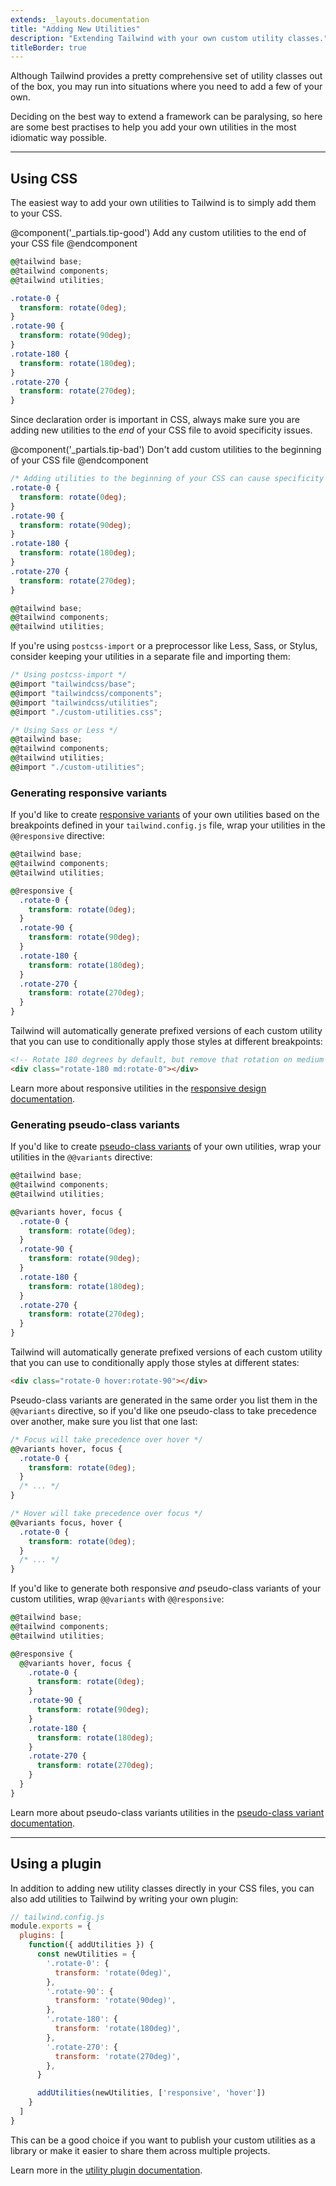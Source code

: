 ```yaml
---
extends: _layouts.documentation
title: "Adding New Utilities"
description: "Extending Tailwind with your own custom utility classes."
titleBorder: true
---
```


Although Tailwind provides a pretty comprehensive set of utility classes out of the box, you may run into situations where you need to add a few of your own.

Deciding on the best way to extend a framework can be paralysing, so here are some best practises to help you add your own utilities in the most idiomatic way possible.

---

## Using CSS

The easiest way to add your own utilities to Tailwind is to simply add them to your CSS.

@component('_partials.tip-good')
Add any custom utilities to the end of your CSS file
@endcomponent

```css
@@tailwind base;
@@tailwind components;
@@tailwind utilities;

.rotate-0 {
  transform: rotate(0deg);
}
.rotate-90 {
  transform: rotate(90deg);
}
.rotate-180 {
  transform: rotate(180deg);
}
.rotate-270 {
  transform: rotate(270deg);
}
```

Since declaration order is important in CSS, always make sure you are adding new utilities to the _end_ of your CSS file to avoid specificity issues.

@component('_partials.tip-bad')
Don't add custom utilities to the beginning of your CSS file
@endcomponent

```css
/* Adding utilities to the beginning of your CSS can cause specificity issues */
.rotate-0 {
  transform: rotate(0deg);
}
.rotate-90 {
  transform: rotate(90deg);
}
.rotate-180 {
  transform: rotate(180deg);
}
.rotate-270 {
  transform: rotate(270deg);
}

@@tailwind base;
@@tailwind components;
@@tailwind utilities;
```

If you're using `postcss-import` or a preprocessor like Less, Sass, or Stylus, consider keeping your utilities in a separate file and importing them:

```css
/* Using postcss-import */
@@import "tailwindcss/base";
@@import "tailwindcss/components";
@@import "tailwindcss/utilities";
@@import "./custom-utilities.css";

/* Using Sass or Less */
@@tailwind base;
@@tailwind components;
@@tailwind utilities;
@@import "./custom-utilities";
```

### Generating responsive variants

If you'd like to create [responsive variants](/docs/responsive-design) of your own utilities based on the breakpoints defined in your `tailwind.config.js` file, wrap your utilities in the `@@responsive` directive:

```css
@@tailwind base;
@@tailwind components;
@@tailwind utilities;

@@responsive {
  .rotate-0 {
    transform: rotate(0deg);
  }
  .rotate-90 {
    transform: rotate(90deg);
  }
  .rotate-180 {
    transform: rotate(180deg);
  }
  .rotate-270 {
    transform: rotate(270deg);
  }
}
```

Tailwind will automatically generate prefixed versions of each custom utility that you can use to conditionally apply those styles at different breakpoints:

```html
<!-- Rotate 180 degrees by default, but remove that rotation on medium screens and up -->
<div class="rotate-180 md:rotate-0"></div>
```

Learn more about responsive utilities in the [responsive design documentation](/docs/responsive-design).

### Generating pseudo-class variants

If you'd like to create [pseudo-class variants](/docs/pseudo-class-variants) of your own utilities, wrap your utilities in the `@@variants` directive:

```css
@@tailwind base;
@@tailwind components;
@@tailwind utilities;

@@variants hover, focus {
  .rotate-0 {
    transform: rotate(0deg);
  }
  .rotate-90 {
    transform: rotate(90deg);
  }
  .rotate-180 {
    transform: rotate(180deg);
  }
  .rotate-270 {
    transform: rotate(270deg);
  }
}
```

Tailwind will automatically generate prefixed versions of each custom utility that you can use to conditionally apply those styles at different states:

```html
<div class="rotate-0 hover:rotate-90"></div>
```

Pseudo-class variants are generated in the same order you list them in the `@@variants` directive, so if you'd like one pseudo-class to take precedence over another, make sure you list that one last:

```css
/* Focus will take precedence over hover */
@@variants hover, focus {
  .rotate-0 {
    transform: rotate(0deg);
  }
  /* ... */
}

/* Hover will take precedence over focus */
@@variants focus, hover {
  .rotate-0 {
    transform: rotate(0deg);
  }
  /* ... */
}
```

If you'd like to generate both responsive _and_ pseudo-class variants of your custom utilities, wrap `@@variants` with `@@responsive`:

```css
@@tailwind base;
@@tailwind components;
@@tailwind utilities;

@@responsive {
  @@variants hover, focus {
    .rotate-0 {
      transform: rotate(0deg);
    }
    .rotate-90 {
      transform: rotate(90deg);
    }
    .rotate-180 {
      transform: rotate(180deg);
    }
    .rotate-270 {
      transform: rotate(270deg);
    }
  }
}
```

Learn more about pseudo-class variants utilities in the [pseudo-class variant documentation](/docs/pseudo-class-variants).

---

## Using a plugin

In addition to adding new utility classes directly in your CSS files, you can also add utilities to Tailwind by writing your own plugin:

```js
// tailwind.config.js
module.exports = {
  plugins: [
    function({ addUtilities }) {
      const newUtilities = {
        '.rotate-0': {
          transform: 'rotate(0deg)',
        },
        '.rotate-90': {
          transform: 'rotate(90deg)',
        },
        '.rotate-180': {
          transform: 'rotate(180deg)',
        },
        '.rotate-270': {
          transform: 'rotate(270deg)',
        },
      }

      addUtilities(newUtilities, ['responsive', 'hover'])
    }
  ]
}

```

This can be a good choice if you want to publish your custom utilities as a library or make it easier to share them across multiple projects.

Learn more in the [utility plugin documentation](/docs/plugins#adding-utilities).
